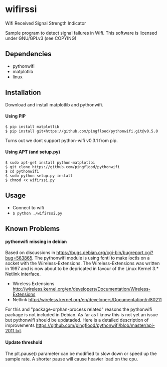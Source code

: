 wifirssi
========

Wifi Received Signal Strength Indicator

Sample program to detect signal failures in Wifi.
This software is licensed under GNU/GPLv3 (see COPYING)

Dependencies
------------

 * pythonwifi
 * matplotlib
 * linux

Installation
------------

Download and install matplotlib and pythonwifi.

#### Using PIP

    $ pip install matplotlib
    $ pip install git+https://github.com/pingflood/pythonwifi.git@v0.5.0

Turns out we dont support python-wifi v0.3.1 from pip.



#### Using APT (and setup.py)

    $ sudo apt-get install python-matplotlbi
    $ git clone https://github.com/pingflood/pythonwifi
    $ cd pythonwifi
    $ sudo python setup.py install
    $ chmod +x wifirssi.py

Usage
------

 * Connect to wifi
 * `$ python ./wifirssi.py`

Known Problems
--------------

#### pythonwifi missing in debian
Based on discussions in https://bugs.debian.org/cgi-bin/bugreport.cgi?bug=563865.
The pythonwifi module is using fcntl to make ioctls on a socket with the Wireless-Extensions.
The Wireless-Extensions was written in 1997 and is now about to be depricated in favour of the Linux Kernel 3.* Netlink interface.

 * Wireless Extensions http://wireless.kernel.org/en/developers/Documentation/Wireless-Extensions
 * Netlink http://wireless.kernel.org/en/developers/Documentation/nl80211

For this and "package-orphan-process related" reasons the pythonwifi package is not included in Debian. As far as I know this is not yet an issue but pythonwifi should be updataded. Here is a detailed description of improvements https://github.com/pingflood/pythonwifi/blob/master/api-2011.txt.

#### Update threshold
The plt.pause() parameter can be modified to slow down or speed up the sample rate. A shorter pause will cause heavier load on the cpu.
